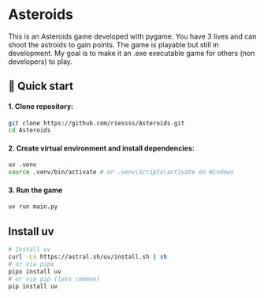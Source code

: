 # Asteroids
This is an Asteroids game developed with pygame. You have 3 lives and can shoot the astroids to gain points.
The game is playable but still in development. My goal is to make it an .exe executable game for others (non developers) to play. 

## 🚀 Quick start
#### 1. Clone repository:
```bash 
git clone https://github.com/riessss/Asteroids.git 
cd Asteroids
```
#### 2. Create virtual environment and install dependencies:
```bash
uv .venv
source .venv/bin/activate # or .venv\Scripts\activate on Windows
```
#### 3. Run the game
```bash
uv run main.py
```
## Install uv
```bash
# Install uv
curl -Ls https://astral.sh/uv/install.sh | sh
# or via pipx
pipx install uv
# or via pip (less common)
pip install uv
```
